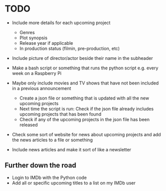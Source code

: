 # TODO

- Include more details for each upcoming project
    - Genres
    - Plot synopsis
    - Release year if applicable
    - In production status (filmin, pre-production, etc)
- Include picture of director/actor beside their name in the subheader
- Make a bash script or something that runs the python script e.g. every week on a Raspberry Pi
- Maybe only include movies and TV shows that have not been included in a previous announcement
    - Create a json file or something that is updated with all the new upcoming projects
    - Next time the script is run: Check if the json file already includes upcoming projects that has been found
    - Check if any of the upcoming projects in the json file has been released

- Check some sort of website for news about upcoming projects and add the news articles to a file or something
- Include news articles and make it sort of like a newsletter


## Further down the road

- Login to IMDb with the Python code
- Add all or specific upcoming titles to a list on my IMDb user